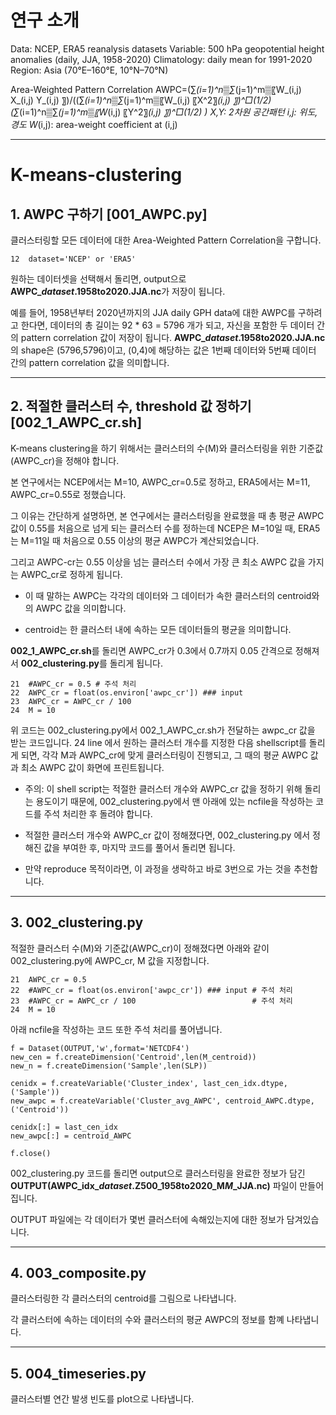 # 연구 소개

Data: NCEP, ERA5 reanalysis datasets
Variable: 500 hPa geopotential height anomalies (daily, JJA, 1958-2020)
Climatology: daily mean for 1991-2020
Region: Asia (70°E–160°E, 10°N–70°N)

Area-Weighted Pattern Correlation
AWPC=(∑_(i=1)^n▒∑_(j=1)^m▒〖W_(i,j) X_(i,j) Y_(i,j) 〗)/((∑_(i=1)^n▒∑_(j=1)^m▒〖W_(i,j) 〖X^2〗_(i,j) 〗)^□(1/2) (∑_(i=1)^n▒∑_(j=1)^m▒〖W_(i,j) 〖Y^2〗_(i,j) 〗)^□(1/2) )
X,Y: 2차원 공간패턴
i,j: 위도, 경도
W_(i,j): area-weight coefficient at (i,j)

********

# K-means-clustering

## 1. AWPC 구하기 [001_AWPC.py]


클러스터링할 모든 데이터에 대한 Area-Weighted Pattern Correlation을 구합니다.


```
12  dataset='NCEP' or 'ERA5'
```


원하는 데이터셋을 선택해서 돌리면, output으로 **AWPC_*dataset*.1958to2020.JJA.nc**가 저장이 됩니다. 


예를 들어, 1958년부터 2020년까지의 JJA daily GPH data에 대한 AWPC를 구하려고 한다면, 
데이터의 총 길이는 92 * 63 = 5796 개가 되고, 자신을 포함한 두 데이터 간의 pattern correlation 값이 저장이 됩니다.
**AWPC_*dataset*.1958to2020.JJA.nc**의 shape은 (5796,5796)이고, (0,4)에 해당하는 값은 1번째 데이터와 5번째 데이터 간의 pattern correlation 값을 의미합니다. 


********

## 2. 적절한 클러스터 수, threshold 값 정하기 [002_1_AWPC_cr.sh]


K-means clustering을 하기 위해서는 클러스터의 수(M)와 클러스터링을 위한 기준값(AWPC_cr)을 정해야 합니다. 


본 연구에서는 NCEP에서는 M=10, AWPC_cr=0.5로 정하고, ERA5에서는 M=11, AWPC_cr=0.55로 정했습니다. 


그 이유는 간단하게 설명하면, 본 연구에서는 클러스터링을 완료했을 때 총 평균 AWPC 값이 0.55를 처음으로 넘게 되는 클러스터 수를 정하는데 NCEP은 M=10일 때, ERA5는 M=11일 때 처음으로 0.55 이상의 평균 AWPC가 계산되었습니다. 


그리고 AWPC-cr는 0.55 이상을 넘는 클러스터 수에서 가장 큰 최소 AWPC 값을 가지는 AWPC_cr로 정하게 됩니다. 


* 이 때 말하는 AWPC는 각각의 데이터와 그 데이터가 속한 클러스터의 centroid와의 AWPC 값을 의미합니다.

* centroid는 한 클러스터 내에 속하는 모든 데이터들의 평균을 의미합니다.


  
**002_1_AWPC_cr.sh**를 돌리면 AWPC_cr가 0.3에서 0.7까지 0.05 간격으로 정해져서 **002_clustering.py**를 돌리게 됩니다.  


```
21  #AWPC_cr = 0.5 # 주석 처리
22  AWPC_cr = float(os.environ['awpc_cr']) ### input
23  AWPC_cr = AWPC_cr / 100
24  M = 10
```

위 코드는 002_clustering.py에서 002_1_AWPC_cr.sh가 전달하는 awpc_cr 값을 받는 코드입니다. 
24 line 에서 원하는 클러스터 개수를 지정한 다음 shellscript를 돌리게 되면, 각각 M과 AWPC_cr에 맞게 클러스터링이 진행되고, 그 때의 평균 AWPC 값과 최소 AWPC 값이 화면에 프린트됩니다. 


* 주의: 이 shell script는 적절한 클러스터 개수와 AWPC_cr 값을 정하기 위해 돌리는 용도이기 때문에, 002_clustering.py에서 맨 아래에 있는 ncfile을 작성하는 코드를 주석 처리한 후 돌려야 합니다.

* 적절한 클러스터 개수와 AWPC_cr 값이 정해졌다면, 002_clustering.py 에서 정해진 값을 부여한 후, 마지막 코드를 풀어서 돌리면 됩니다.

* 만약 reproduce 목적이라면, 이 과정을 생락하고 바로 3번으로 가는 것을 추천합니다. 



********

## 3. 002_clustering.py


적절한 클러스터 수(M)와 기준값(AWPC_cr)이 정해졌다면 아래와 같이 002_clustering.py에 AWPC_cr, M 값을 지정합니다.


```
21  AWPC_cr = 0.5 
22  #AWPC_cr = float(os.environ['awpc_cr']) ### input # 주석 처리
23  #AWPC_cr = AWPC_cr / 100                          # 주석 처리
24  M = 10
```


아래 ncfile을 작성하는 코드 또한 주석 처리를 풀어냅니다.


```
f = Dataset(OUTPUT,'w',format='NETCDF4')
new_cen = f.createDimension('Centroid',len(M_centroid))
new_n = f.createDimension('Sample',len(SLP))

cenidx = f.createVariable('Cluster_index', last_cen_idx.dtype, ('Sample'))
new_awpc = f.createVariable('Cluster_avg_AWPC', centroid_AWPC.dtype, ('Centroid'))

cenidx[:] = last_cen_idx
new_awpc[:] = centroid_AWPC

f.close()
```


002_clustering.py 코드를 돌리면 output으로 클러스터링을 완료한 정보가 담긴 **OUTPUT(AWPC_idx_*dataset*.Z500_1958to2020_M*M*_JJA.nc)** 파일이 만들어집니다. 


OUTPUT 파일에는 각 데이터가 몇번 클러스터에 속해있는지에 대한 정보가 담겨있습니다. 



********

## 4. 003_composite.py


클러스터링한 각 클러스터의 centroid를 그림으로 나타냅니다.


각 클러스터에 속하는 데이터의 수와 클러스터의 평균 AWPC의 정보를 함꼐 나타냅니다.


********

## 5. 004_timeseries.py


클러스터별 연간 발생 빈도를 plot으로 나타냅니다.
